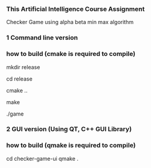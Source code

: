 ### This Artificial Intelligence Course Assignment

Checker Game using alpha beta min max algorithm

### 1 Command line version

### how to build (cmake is required to compile)

mkdir release

cd release

cmake ..

make

./game

### 2 GUI version (Using QT, C++ GUI Library)
### how to build (qmake is required to compile)

cd checker-game-ui
qmake .

